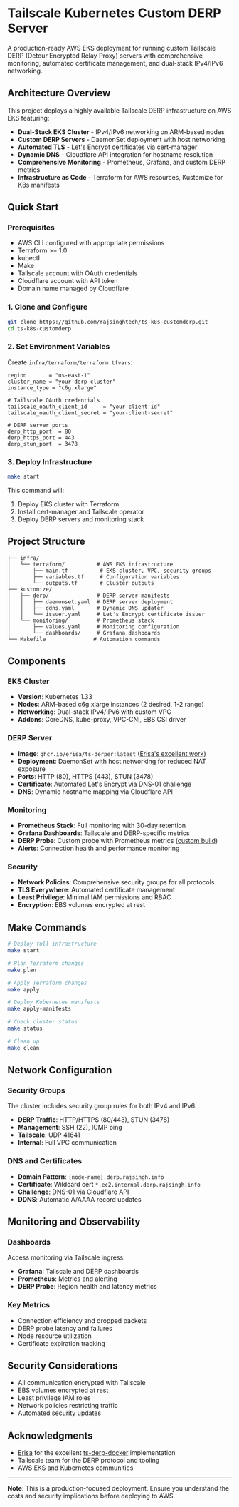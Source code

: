 # Tailscale Kubernetes Custom DERP Server

A production-ready AWS EKS deployment for running custom Tailscale DERP (Detour Encrypted Relay Proxy) servers with comprehensive monitoring, automated certificate management, and dual-stack IPv4/IPv6 networking.

## Architecture Overview

This project deploys a highly available Tailscale DERP infrastructure on AWS EKS featuring:

- **Dual-Stack EKS Cluster** - IPv4/IPv6 networking on ARM-based nodes
- **Custom DERP Servers** - DaemonSet deployment with host networking
- **Automated TLS** - Let's Encrypt certificates via cert-manager
- **Dynamic DNS** - Cloudflare API integration for hostname resolution
- **Comprehensive Monitoring** - Prometheus, Grafana, and custom DERP metrics
- **Infrastructure as Code** - Terraform for AWS resources, Kustomize for K8s manifests

## Quick Start

### Prerequisites

- AWS CLI configured with appropriate permissions
- Terraform >= 1.0
- kubectl
- Make
- Tailscale account with OAuth credentials
- Cloudflare account with API token
- Domain name managed by Cloudflare

### 1. Clone and Configure

```bash
git clone https://github.com/rajsinghtech/ts-k8s-customderp.git
cd ts-k8s-customderp
```

### 2. Set Environment Variables

Create `infra/terraform/terraform.tfvars`:

```hcl
region       = "us-east-1"
cluster_name = "your-derp-cluster"
instance_type = "c6g.xlarge"

# Tailscale OAuth credentials
tailscale_oauth_client_id     = "your-client-id"
tailscale_oauth_client_secret = "your-client-secret"

# DERP server ports
derp_http_port  = 80
derp_https_port = 443
derp_stun_port  = 3478
```

### 3. Deploy Infrastructure

```bash
make start
```

This command will:
1. Deploy EKS cluster with Terraform
2. Install cert-manager and Tailscale operator
3. Deploy DERP servers and monitoring stack

## Project Structure

```
├── infra/
│   └── terraform/          # AWS EKS infrastructure
│       ├── main.tf          # EKS cluster, VPC, security groups
│       ├── variables.tf     # Configuration variables
│       └── outputs.tf       # Cluster outputs
├── kustomize/
│   ├── derp/               # DERP server manifests
│   │   ├── daemonset.yaml  # DERP server deployment
│   │   ├── ddns.yaml       # Dynamic DNS updater
│   │   └── issuer.yaml     # Let's Encrypt certificate issuer
│   └── monitoring/         # Prometheus stack
│       ├── values.yaml     # Monitoring configuration
│       └── dashboards/     # Grafana dashboards
└── Makefile               # Automation commands
```

## Components

### EKS Cluster

- **Version**: Kubernetes 1.33
- **Nodes**: ARM-based c6g.xlarge instances (2 desired, 1-2 range)
- **Networking**: Dual-stack IPv4/IPv6 with custom VPC
- **Addons**: CoreDNS, kube-proxy, VPC-CNI, EBS CSI driver

### DERP Server

- **Image**: `ghcr.io/erisa/ts-derper:latest` ([Erisa's excellent work](https://github.com/Erisa/ts-derp-docker))
- **Deployment**: DaemonSet with host networking for reduced NAT exposure
- **Ports**: HTTP (80), HTTPS (443), STUN (3478)
- **Certificate**: Automated Let's Encrypt via DNS-01 challenge
- **DNS**: Dynamic hostname mapping via Cloudflare API

### Monitoring

- **Prometheus Stack**: Full monitoring with 30-day retention
- **Grafana Dashboards**: Tailscale and DERP-specific metrics
- **DERP Probe**: Custom probe with Prometheus metrics ([custom build](https://github.com/users/rajsinghtech/packages/container/package/derpprobe))
- **Alerts**: Connection health and performance monitoring

### Security

- **Network Policies**: Comprehensive security groups for all protocols
- **TLS Everywhere**: Automated certificate management
- **Least Privilege**: Minimal IAM permissions and RBAC
- **Encryption**: EBS volumes encrypted at rest

## Make Commands

```bash
# Deploy full infrastructure
make start

# Plan Terraform changes
make plan

# Apply Terraform changes
make apply

# Deploy Kubernetes manifests
make apply-manifests

# Check cluster status
make status

# Clean up
make clean
```

## Network Configuration

### Security Groups

The cluster includes security group rules for both IPv4 and IPv6:

- **DERP Traffic**: HTTP/HTTPS (80/443), STUN (3478)
- **Management**: SSH (22), ICMP ping
- **Tailscale**: UDP 41641
- **Internal**: Full VPC communication

### DNS and Certificates

- **Domain Pattern**: `{node-name}.derp.rajsingh.info`
- **Certificate**: Wildcard cert `*.ec2.internal.derp.rajsingh.info`
- **Challenge**: DNS-01 via Cloudflare API
- **DDNS**: Automatic A/AAAA record updates

## Monitoring and Observability

### Dashboards

Access monitoring via Tailscale ingress:

- **Grafana**: Tailscale and DERP dashboards
- **Prometheus**: Metrics and alerting
- **DERP Probe**: Region health and latency metrics

### Key Metrics

- Connection efficiency and dropped packets
- DERP probe latency and failures
- Node resource utilization
- Certificate expiration tracking

## Security Considerations

- All communication encrypted with Tailscale
- EBS volumes encrypted at rest
- Least privilege IAM roles
- Network policies restricting traffic
- Automated security updates

## Acknowledgments

- [Erisa](https://github.com/Erisa) for the excellent [ts-derp-docker](https://github.com/Erisa/ts-derp-docker) implementation
- Tailscale team for the DERP protocol and tooling
- AWS EKS and Kubernetes communities

---

**Note**: This is a production-focused deployment. Ensure you understand the costs and security implications before deploying to AWS.